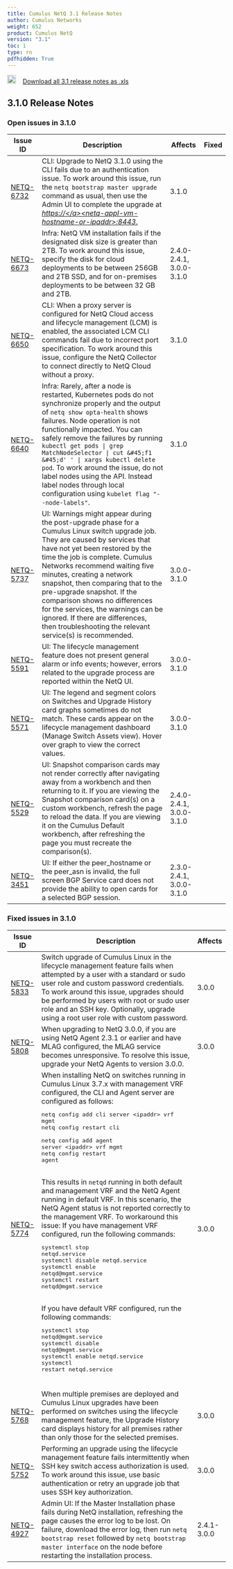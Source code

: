 ```yaml
---
title: Cumulus NetQ 3.1 Release Notes
author: Cumulus Networks
weight: 652
product: Cumulus NetQ
version: "3.1"
toc: 1
type: rn
pdfhidden: True
---
```

<a href="/cumulus-netq-31/rn.xls"><img src="/images/xls_icon.png" height="20px" width="20px" alt="Download 3.1 Release Notes xls" /></a>&nbsp;&nbsp;&nbsp;&nbsp;<a href="/cumulus-netq-31/rn.xls">Download all 3.1 release notes as .xls</a>
## 3.1.0 Release Notes
### Open issues in 3.1.0

|  Issue ID 	|   Description	|   Affects	|   Fixed |
|---	        |---	        |---	    |---	                |
| <a name="NETQ-6732"></a> [NETQ-6732](#NETQ-6732) <a name="NETQ-6732"></a> | CLI: Upgrade to NetQ 3.1.0 using the CLI fails due to an authentication issue. To work around this issue, run the `netq bootstrap master upgrade` command as usual, then use the Admin UI to complete the upgrade at <em><a href="https://" class="external-link" rel="nofollow">https://\</a><netq-appl-vm-hostname-or-ipaddr\>:8443</em>. | 3.1.0 | |
| <a name="NETQ-6673"></a> [NETQ-6673](#NETQ-6673) <a name="NETQ-6673"></a> | Infra: NetQ VM installation fails if the designated disk size is greater than 2TB. To work around this issue, specify the disk for cloud deployments to be between 256GB and 2TB SSD, and for on-premises deployments to be between 32 GB and 2TB. | 2.4.0-2.4.1, 3.0.0-3.1.0 | |
| <a name="NETQ-6650"></a> [NETQ-6650](#NETQ-6650) <a name="NETQ-6650"></a> | CLI: When a proxy server is configured for NetQ Cloud access and lifecycle management (LCM) is enabled, the associated LCM CLI commands fail due to incorrect port specification. To work around this issue, configure the NetQ Collector to connect directly to NetQ Cloud without a proxy. | 3.1.0 | |
| <a name="NETQ-6640"></a> [NETQ-6640](#NETQ-6640) <a name="NETQ-6640"></a> | Infra: Rarely, after a node is restarted, Kubernetes pods do not synchronize properly and the output of `netq show opta-health` shows failures. Node operation is not functionally impacted. You can safely remove the failures by running `kubectl get pods \| grep MatchNodeSelector \| cut &#45;f1 &#45;d' ' \| xargs kubectl delete pod`. To work around the issue, do not label nodes using the API. Instead label nodes through local configuration using `kubelet flag "--node-labels"`. | 3.1.0 | |
| <a name="NETQ-5737"></a> [NETQ-5737](#NETQ-5737) <a name="NETQ-5737"></a> | UI: Warnings might appear during the post-upgrade phase for a Cumulus Linux switch upgrade job. They are caused by services that have not yet been restored by the time the job is complete. Cumulus Networks recommend waiting five minutes, creating a network snapshot, then comparing that to the pre-upgrade snapshot. If the comparison shows no differences for the services, the warnings can be ignored. If there are differences, then troubleshooting the relevant service(s) is recommended. | 3.0.0-3.1.0 | |
| <a name="NETQ-5591"></a> [NETQ-5591](#NETQ-5591) <a name="NETQ-5591"></a> | UI: The lifecycle management feature does not present general alarm or info events; however, errors related to the upgrade process are reported within the NetQ UI. | 3.0.0-3.1.0 | |
| <a name="NETQ-5571"></a> [NETQ-5571](#NETQ-5571) <a name="NETQ-5571"></a> | UI: The legend and segment colors on Switches and Upgrade History card graphs sometimes do not match. These cards appear on the lifecycle management dashboard (Manage Switch Assets view). Hover over graph to view the correct values. | 3.0.0-3.1.0 | |
| <a name="NETQ-5529"></a> [NETQ-5529](#NETQ-5529) <a name="NETQ-5529"></a> | UI: Snapshot comparison cards may not render correctly after navigating away from a workbench and then returning to it. If you are viewing the Snapshot comparison card(s) on a custom workbench, refresh the page to reload the data. If you are viewing it on the Cumulus Default workbench, after refreshing the page you must recreate the comparison(s). | 2.4.0-2.4.1, 3.0.0-3.1.0 | |
| <a name="NETQ-3451"></a> [NETQ-3451](#NETQ-3451) <a name="NETQ-3451"></a> | UI: If either the peer_hostname or the peer_asn is invalid, the full screen BGP Service card does not provide the ability to open cards for a selected BGP session. | 2.3.0-2.4.1, 3.0.0-3.1.0 | |

### Fixed issues in 3.1.0
|  Issue ID 	|   Description	|   Affects	|
|---	        |---	        |---	    |
| <a name="NETQ-5833"></a> [NETQ-5833](#NETQ-5833) | Switch upgrade of Cumulus Linux in the lifecycle management feature fails when attempted by a user with a standard or sudo user role and custom password credentials. To work around this issue, upgrades should be performed by users with root or sudo user role and an SSH key. Optionally, upgrade using a root user role with custom password.  | 3.0.0 | |
| <a name="NETQ-5808"></a> [NETQ-5808](#NETQ-5808) | When upgrading to NetQ 3.0.0, if you are using NetQ Agent 2.3.1 or earlier and have MLAG configured, the MLAG service becomes unresponsive. To resolve this issue, upgrade your NetQ Agents to version 3.0.0. | 3.0.0 | |
| <a name="NETQ-5774"></a> [NETQ-5774](#NETQ-5774) | When installing NetQ on switches running in Cumulus Linux 3.7.x  with management VRF configured, the CLI and Agent server are configured as follows:<br /><pre>netq config add cli server \<ipaddr\> vrf mgmt<br />netq config restart cli<br /><br />netq config add agent server \<ipaddr\> vrf mgmt<br />netq config restart agent<br /></pre><br />This results in `netqd` running in both default and management VRF and the NetQ Agent running in default VRF. In this scenario, the NetQ Agent status is not reported correctly to the management VRF. To workaround this issue: If you have management VRF configured, run the following commands:<br /><pre>systemctl stop netqd.service<br />systemctl disable netqd.service<br />systemctl enable netqd&#64;mgmt.service<br />systemctl restart netqd&#64;mgmt.service<br /></pre><br />If you have default VRF configured, run the following commands:<br /><pre>systemctl stop netqd&#64;mgmt.service<br />systemctl disable netqd&#64;mgmt.service<br />systemctl enable netqd.service<br />systemctl restart netqd.service<br /></pre><br /> | 3.0.0 | |
| <a name="NETQ-5768"></a> [NETQ-5768](#NETQ-5768) | When multiple premises are deployed and Cumulus Linux upgrades have been performed on switches using the lifecycle management feature, the Upgrade History card displays history for all premises rather than only those for the selected premises. | 3.0.0 | |
| <a name="NETQ-5752"></a> [NETQ-5752](#NETQ-5752) | Performing an upgrade using the lifecycle management feature fails intermittently when SSH key switch access authorization is used. To work around this issue, use basic authentication or retry an upgrade job that uses SSH key authorization. | 3.0.0 | |
| <a name="NETQ-4927"></a> [NETQ-4927](#NETQ-4927) | Admin UI: If the Master Installation phase fails during NetQ installation, refreshing the page causes the error log to be lost. On failure, download the error log, then run `netq bootstrap reset` followed by `netq bootstrap master interface` on the node before restarting the installation process. | 2.4.1-3.0.0 | |

